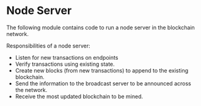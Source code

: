 # Node Server

The following module contains code to run a node server in the blockchain network. 

Responsibilities of a node server:
- Listen for new transactions on endpoints
- Verify transactions using existing state.
- Create new blocks (from new transactions) to append to the existing blockchain.
- Send the information to the broadcast server to be announced across the network.
- Receive the most updated blockchain to be mined.
